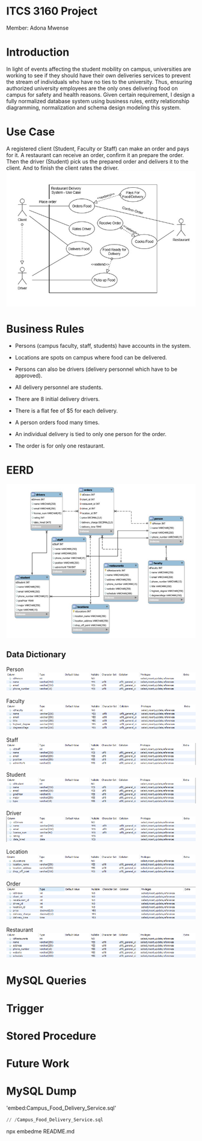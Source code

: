# ITCS 3160 Project
Member: Adona Mwense
# Introduction
In light of events affecting the student mobility on campus, universities are working to see if they should have their own deliveries services to prevent the stream of individuals who have no ties to the university. Thus, ensuring authorized university employees are the only ones delivering food on campus for safety and health reasons. Given certain requirement, I design a fully normalized database system using business rules, entity relationship diagramming, normalization and schema design modeling this system.
# Use Case
A registered client (Student, Faculty or Staff) can make an order and pays for it. A restaurant can receive an order, confirm it an prepare the order. Then the driver (Student) pick us the prepared order and delivers it to the client. And to finish the client rates the driver.
<img src="ITCS3160Pictures/UseCase.jpg" >
# Business Rules
- Persons (campus faculty, staff, students) have accounts in the system.

- Locations are spots on campus where food can be delivered.

- Persons can also be drivers (delivery personnel which have to be approved). 

- All delivery personnel are students.

- There are 8 initial delivery drivers.

- There is a flat fee of $5 for each delivery.

- A person orders food many times.

- An individual delivery is tied to only one person for the order.

- The order is for only one restaurant.  

 
# EERD

<img src="ITCS3160Pictures/ProjectERDiagram.jpg" >

## Data Dictionary

Person
<img src="ITCS3160Pictures/person.png" >

Faculty
<img src="ITCS3160Pictures/faculty.png" >

Staff
<img src="ITCS3160Pictures/staff.png" >

Student
<img src="ITCS3160Pictures/student.png" >

Driver
<img src="ITCS3160Pictures/drivers.png" >

Location
<img src="ITCS3160Pictures/location.png" >

Order
<img src="ITCS3160Pictures/orders.png" >

Restaurant
<img src="ITCS3160Pictures/restaurant.png" >



# MySQL Queries
# Trigger
# Stored Procedure
# Future Work
# MySQL Dump

'embed:Campus_Food_Delivery_Service.sql'
```sql
// /Campus_Food_Delivery_Service.sql
```
npx embedme README.md



